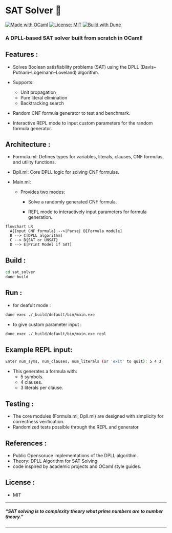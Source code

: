 # SAT Solver 🧩

[![Made with OCaml](https://img.shields.io/badge/Made%20with-OCaml-blueviolet?logo=ocaml&logoColor=white)](https://ocaml.org/)  [![License: MIT](https://img.shields.io/badge/License-MIT-yellow.svg)](https://opensource.org/licenses/MIT)  [![Build with Dune](https://img.shields.io/badge/Built%20With-Dune-green)](https://dune.build/)  

### A DPLL-based SAT solver built from scratch in OCaml!

## Features :

- Solves Boolean satisfiability problems (SAT) using the DPLL (Davis–Putnam–Logemann–Loveland) algorithm.

- Supports:
    - Unit propagation
    - Pure literal elimination
    - Backtracking search

- Random CNF formula generator to test and benchmark.

- Interactive REPL mode to input custom parameters for the random formula generator.

## Architecture :

- Formula.ml: Defines types for variables, literals, clauses, CNF formulas, and utility functions.

- Dpll.ml: Core DPLL logic for solving CNF formulas.

- Main.ml:

    - Provides two modes:

        - Solve a randomly generated CNF formula.

        - REPL mode to interactively input parameters for formula generation.

```mermaid
flowchart LR
  A[Input CNF formula] -->|Parse| B[Formula module]
  B --> C[DPLL algorithm]
  C --> D{SAT or UNSAT}
  D --> E[Print Model if SAT]
```

## Build :

```sh
cd sat_solver
dune build
```

## Run :

- for deafult mode :

```sh
dune exec ./_build/default/bin/main.exe
```
- to give custom parameter input :

```sh
dune exec ./_build/default/bin/main.exe repl
```


## Example REPL input:

```sh
Enter num_syms, num_clauses, num_literals (or 'exit' to quit): 5 4 3
```

- This generates a formula with:
    - 5 symbols.
    - 4 clauses.
    - 3 literals per clause.

## Testing :

- The core modules (Formula.ml, Dpll.ml) are designed with simplicity for correctness verification.
- Randomized tests possible through the REPL and generator.

## References :

- Public Opensoruce implementations of the DPLL algorithm.
- Theory: DPLL Algorithm for SAT Solving.
- code inspired by academic projects and OCaml style guides.

## License :

- MIT

---
##### “SAT solving is to complexity theory what prime numbers are to number theory.”
---